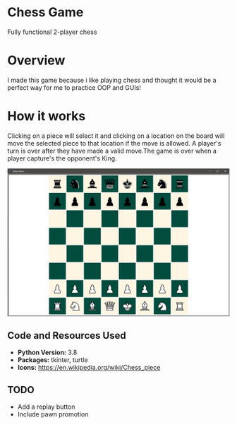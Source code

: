 # Chess Game
Fully functional 2-player chess

# Overview

I made this game because i like playing chess and thought it would be a perfect way for me to practice OOP and GUIs!

# How it works
Clicking on a piece will select it and clicking on a location on the board will move the selected piece to that location if the move is allowed. A player's turn is over after they have made a valid move.The game is over when a player capture's the opponent's King. 


<img align="center" src="https://github.com/moe221/Chess_game/blob/main/Images/screenshot.png">


## Code and Resources Used 
- **Python Version:** 3.8  
- **Packages:** tkinter, turtle
- **Icons:** https://en.wikipedia.org/wiki/Chess_piece

## TODO
- Add a replay button
- Include pawn promotion



